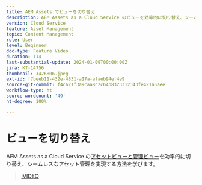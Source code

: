 ```yaml
---
title: AEM Assets でビューを切り替え
description: AEM Assets as a Cloud Service のビューを効率的に切り替え、シームレスなアセット管理を実現する方法を学びます。
version: Cloud Service
feature: Asset Management
topic: Content Management
role: User
level: Beginner
doc-type: Feature Video
duration: 114
last-substantial-update: 2024-01-09T00:00:00Z
jira: KT-14756
thumbnail: 3426806.jpeg
exl-id: f7beeb11-432e-4831-a17a-afaeb94ef4e9
source-git-commit: f4c621f3a9caa8c2c64b8323312343fe421a5aee
workflow-type: ht
source-wordcount: '49'
ht-degree: 100%

---
```


# ビューを切り替え

AEM Assets as a Cloud Service の[アセットビューと管理ビュー](https://experienceleague.adobe.com/docs/experience-manager-cloud-service/content/assets/overview.html?lang=ja#persona-based-experiences)を効率的に切り替え、シームレスなアセット管理を実現する方法を学びます。

>[!VIDEO](https://video.tv.adobe.com/v/3426806/?learn=on)
